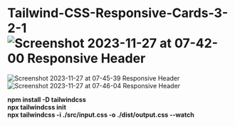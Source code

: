 # Tailwind-CSS-Responsive-Cards-3-2-1![Screenshot 2023-11-27 at 07-42-00 Responsive Header](https://github.com/JavaScriptOstad/Tailwind-CSS-Responsive-Cards-3-2-1/assets/73139993/25c0d6dc-eeff-4884-9a98-262b20a720f0)
![Screenshot 2023-11-27 at 07-45-39 Responsive Header](https://github.com/JavaScriptOstad/Tailwind-CSS-Responsive-Cards-3-2-1/assets/73139993/c4b6bb4d-433a-456a-84d8-04327e12ea83)
![Screenshot 2023-11-27 at 07-46-04 Responsive Header](https://github.com/JavaScriptOstad/Tailwind-CSS-Responsive-Cards-3-2-1/assets/73139993/ac3c0021-18cb-4136-9774-f74f99d4e910)

<b>npm install -D tailwindcss</b><br>
<b>npx tailwindcss init</b><br>
<b>npx tailwindcss -i ./src/input.css -o ./dist/output.css --watch</b><br>





